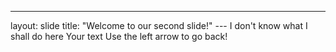 ---
layout: slide
title: "Welcome to our second slide!"
--- I don't know what I shall do here
Your text
Use the left arrow to go back!
